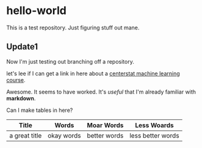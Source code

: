 # hello-world
This is a test repository. Just figuring stuff out mane. 

## Update1
Now I'm just testing out branching off a repository.

let's lee if I can get a link in here about a [centerstat machine learning course](https://centerstat.org/machine-learning-theory-and-applications/). 

Awesome. It seems to have worked. It's *useful* that I'm already familiar with **markdown**.

Can I make tables in here? 

Title | Words | Moar Words | Less Woards
----- | ----- | ------ | -----
a great title | okay words | better words | less better words 

